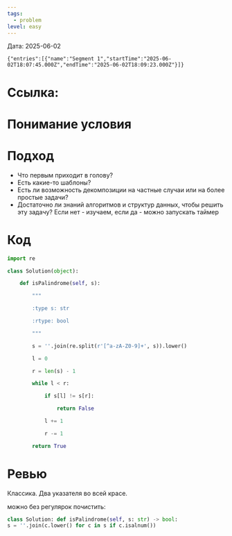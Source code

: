 ```yaml
---
tags:
  - problem
level: easy
---
```


Дата: 2025-06-02
```simple-time-tracker
{"entries":[{"name":"Segment 1","startTime":"2025-06-02T18:07:45.000Z","endTime":"2025-06-02T18:09:23.000Z"}]}
```
# Ссылка: 


# Понимание условия

# Подход
- Что первым приходит в голову?
- Есть какие-то шаблоны?
- Есть ли возможность декомпозиции на частные случаи или на более простые задачи?
- Достаточно ли знаний алгоритмов и структур данных, чтобы решить эту задачу? Если нет - изучаем, если да - можно запускать таймер
# Код
```python
import re

class Solution(object):

    def isPalindrome(self, s):

        """

        :type s: str

        :rtype: bool

        """

        s = ''.join(re.split(r'[^a-zA-Z0-9]+', s)).lower()        

        l = 0

        r = len(s) - 1

        while l < r:

            if s[l] != s[r]:

                return False

            l += 1

            r -= 1

        return True
```
# Ревью
Классика. Два указателя во всей красе.

можно без регулярок почистить:
```python
class Solution: def isPalindrome(self, s: str) -> bool:
s = ''.join(c.lower() for c in s if c.isalnum()) 
```
